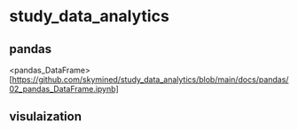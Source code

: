 # study_data_analytics

## pandas
<pandas_DataFrame>[https://github.com/skymined/study_data_analytics/blob/main/docs/pandas/02_pandas_DataFrame.ipynb]


## visulaization
